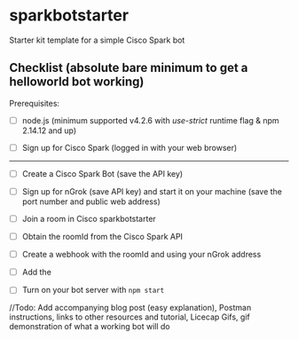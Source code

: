 # sparkbotstarter
Starter kit template for a simple Cisco Spark bot

## Checklist (absolute bare minimum to get a helloworld bot working)

Prerequisites:

- [ ] node.js (minimum supported v4.2.6 with *use-strict* runtime flag & npm 2.14.12 and up)

- [ ] Sign up for Cisco Spark (logged in with your web browser)

----

- [ ] Create a Cisco Spark Bot (save the API key)

- [ ] Sign up for nGrok (save API key) and start it on your machine (save the port number and public web address)

- [ ] Join a room in Cisco sparkbotstarter

- [ ] Obtain the roomId from the Cisco Spark API

- [ ] Create a webhook with the roomId and using your nGrok address

- [ ] Add the

- [ ] Turn on your bot server with ```npm start```

//Todo: Add accompanying blog post (easy explanation), Postman instructions, links to other resources and tutorial, Licecap Gifs, gif demonstration of what a working bot will do
